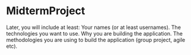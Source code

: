 # MidtermProject

Later, you will include at least:
Your names (or at least usernames).
The technologies you want to use.
Why you are building the application.
The methodologies you are using to build the application (group project, agile etc).
